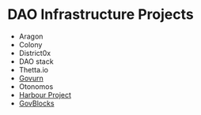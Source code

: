 # DAO Infrastructure Projects

* Aragon    
* Colony    
* District0x    
* DAO stack    
* Thetta.io
* [Govurn](https://www.govurn.com/)
* Otonomos
* [Harbour Project](https://www.harbourproject.io/)
* [GovBlocks](https://govblocks.io/)

